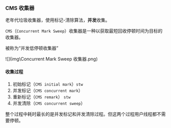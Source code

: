 ### CMS 收集器

老年代垃圾收集器，使用标记-清除算法，**并发**收集。

`CMS`（`Concurrent Mark Sweep`）收集器是一种以获取最短回收停顿时间为目标的收集器。

被称为“并发低停顿收集器”

![](img\Concurrent Mark Sweep 收集器.png)

#### 收集过程

1. 初始标记（`CMS initial mark`）`stw`
2. 并发标记（`CMS concurrent mark`）
3. 重新标记（`CMS remark`） `stw`
4. 并发清除（`CMS concurrent sweep`）

整个过程中耗时最长的是并发标记和并发清除过程。但这两个过程用户线程都不需要停顿。